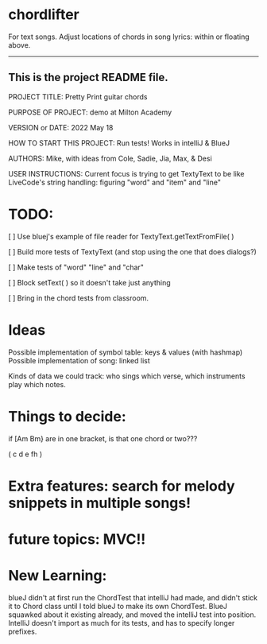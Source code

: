# chordlifter
For text songs. Adjust locations of chords in song lyrics: within or floating above.


------------------------------------------------------------------------
This is the project README file. 
------------------------------------------------------------------------

PROJECT TITLE: Pretty Print guitar chords

PURPOSE OF PROJECT: demo at Milton Academy

VERSION or DATE: 2022 May 18

HOW TO START THIS PROJECT: Run tests! Works in intelliJ & BlueJ

AUTHORS: Mike, with ideas from Cole, Sadie, Jia, Max, & Desi

USER INSTRUCTIONS: Current focus is trying to get TextyText to be like
LiveCode's string handling: figuring "word" and "item" and "line"


# TODO:

[ ] Use bluej's example of file reader for TextyText.getTextFromFile( )

[ ] Build more tests of TextyText (and stop using the one that does dialogs?)

[ ] Make tests of "word" "line" and "char"

[ ] Block setText( ) so it doesn't take just anything

[ ] Bring in the chord tests from classroom. 


# Ideas
Possible implementation of symbol table: keys & values (with hashmap)
Possible implementation of song: linked list

Kinds of data we could track: who sings which verse, which instruments play which notes.


# Things to decide: 
if [Am Bm} are in one bracket, is that one chord or two???

( c d e fh )


# Extra features: search for melody snippets in multiple songs!

# future topics: MVC!!




# New Learning: 
blueJ didn't at first run the ChordTest that intelliJ had made,
and didn't stick it to Chord class until I told blueJ to make its own ChordTest. 
BlueJ squawked about it existing already, and moved the intelliJ test into position.
IntelliJ doesn't import as much for its tests, and has to specify longer prefixes.
